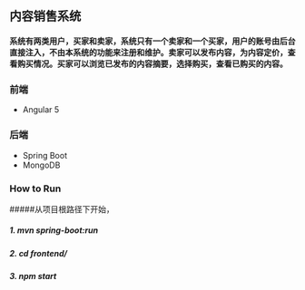 ## 内容销售系统

#### 系统有两类用户，买家和卖家，系统只有一个卖家和一个买家，用户的账号由后台直接注入，不由本系统的功能来注册和维护。卖家可以发布内容，为内容定价，查看购买情况。买家可以浏览已发布的内容摘要，选择购买，查看已购买的内容。

### 前端
+ Angular 5

### 后端
+ Spring Boot
+ MongoDB

### How to Run
#####从项目根路径下开始，
##### 1. mvn spring-boot:run
##### 2. cd frontend/
##### 3. npm start